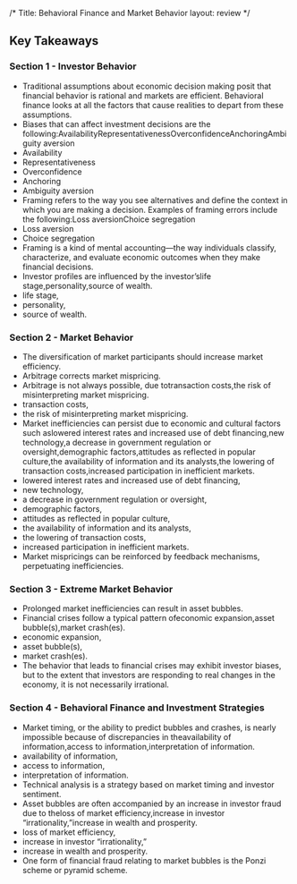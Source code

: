 /*
Title: Behavioral Finance and Market Behavior
layout: review
*/

## Key Takeaways

### Section 1 - Investor Behavior

- Traditional assumptions about economic decision making posit that financial behavior is rational and markets are efficient. Behavioral finance looks at all the factors that cause realities to depart from these assumptions.
- Biases that can affect investment decisions are the following:AvailabilityRepresentativenessOverconfidenceAnchoringAmbiguity aversion
- Availability
- Representativeness
- Overconfidence
- Anchoring
- Ambiguity aversion
- Framing refers to the way you see alternatives and define the context in which you are making a decision. Examples of framing errors include the following:Loss aversionChoice segregation
- Loss aversion
- Choice segregation
- Framing is a kind of mental accounting—the way individuals classify, characterize, and evaluate economic outcomes when they make financial decisions.
- Investor profiles are influenced by the investor’slife stage,personality,source of wealth.
- life stage,
- personality,
- source of wealth.



### Section 2 - Market Behavior

- The diversification of market participants should increase market efficiency.
- Arbitrage corrects market mispricing.
- Arbitrage is not always possible, due totransaction costs,the risk of misinterpreting market mispricing.
- transaction costs,
- the risk of misinterpreting market mispricing.
- Market inefficiencies can persist due to economic and cultural factors such aslowered interest rates and increased use of debt financing,new technology,a decrease in government regulation or oversight,demographic factors,attitudes as reflected in popular culture,the availability of information and its analysts,the lowering of transaction costs,increased participation in inefficient markets.
- lowered interest rates and increased use of debt financing,
- new technology,
- a decrease in government regulation or oversight,
- demographic factors,
- attitudes as reflected in popular culture,
- the availability of information and its analysts,
- the lowering of transaction costs,
- increased participation in inefficient markets.
- Market mispricings can be reinforced by feedback mechanisms, perpetuating inefficiencies.



### Section 3 - Extreme Market Behavior

- Prolonged market inefficiencies can result in asset bubbles.
- Financial crises follow a typical pattern ofeconomic expansion,asset bubble(s),market crash(es).
- economic expansion,
- asset bubble(s),
- market crash(es).
- The behavior that leads to financial crises may exhibit investor biases, but to the extent that investors are responding to real changes in the economy, it is not necessarily irrational.



### Section 4 - Behavioral Finance and Investment Strategies

- Market timing, or the ability to predict bubbles and crashes, is nearly impossible because of discrepancies in theavailability of information,access to information,interpretation of information.
- availability of information,
- access to information,
- interpretation of information.
- Technical analysis is a strategy based on market timing and investor sentiment.
- Asset bubbles are often accompanied by an increase in investor fraud due to theloss of market efficiency,increase in investor “irrationality,”increase in wealth and prosperity.
- loss of market efficiency,
- increase in investor “irrationality,”
- increase in wealth and prosperity.
- One form of financial fraud relating to market bubbles is the Ponzi scheme or pyramid scheme.



